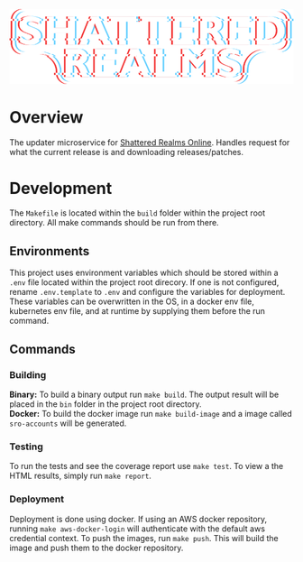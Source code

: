 ![Shattered Realms Online](https://github.com/ShatteredRealms/Documentation/raw/main/assets/images/logo/WhiteLogo.png)

# Overview 
The updater microservice for [Shattered Realms Online](https://github.com/ShatteredRealms/Game). Handles request for
what the current release is and downloading releases/patches.

# Development
The `Makefile` is located within the `build` folder within the project root directory. All make commands should be run from there.

## Environments
This project uses environment variables which should be stored within a `.env` file located within the project root direcory. If one is not configured, rename `.env.template` to `.env` and configure the variables for deployment. These variables can be overwritten in the OS, in a docker env file, kubernetes env file, and at runtime by supplying them before the run command.

## Commands
### Building
**Binary:** To build a binary output run `make build`. The output result will be placed in the `bin` folder in the project root directory. \
**Docker:** To build the docker image run `make build-image` and a image called `sro-accounts` will be generated.

### Testing
To run the tests and see the coverage report use `make test`. To view a the HTML results, simply run `make report`.

### Deployment
Deployment is done using docker. If using an AWS docker repository, running `make aws-docker-login` will authenticate with the default aws credential context. To push the images, run `make push`. This will build the image and push them to the docker repository.
